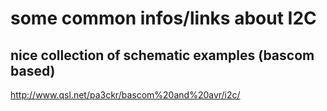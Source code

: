 some common infos/links about I2C
=================================


nice collection of schematic examples (bascom based)
----------------------------------------------------
http://www.qsl.net/pa3ckr/bascom%20and%20avr/i2c/

